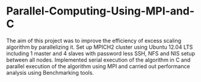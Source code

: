 # Parallel-Computing-Using-MPI-and-C

The aim of this project was to improve the efficiency of excess scaling algorithm by parallelizing it. Set up MPICH2 cluster using Ubuntu 12.04 LTS including 1 master and 4 slaves with password less SSH, NFS and NIS setup between all nodes. Implemented serial execution of the algorithm in C and parallel execution of the algorithm using MPI and carried out performance analysis using Benchmarking tools.

